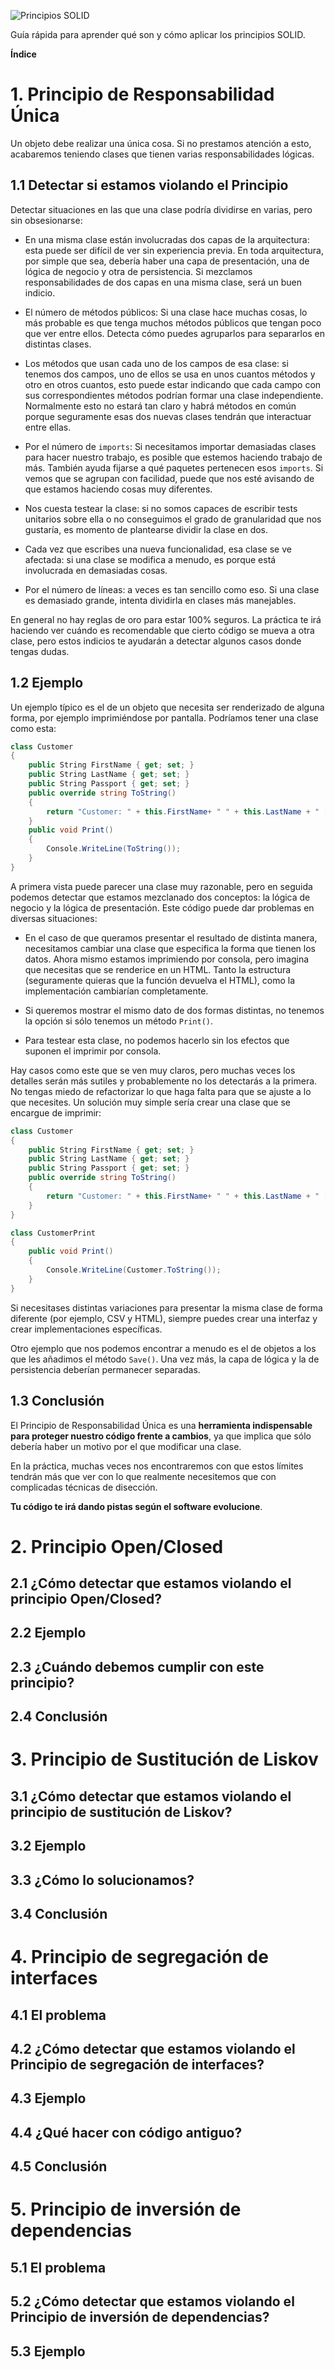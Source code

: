 ![Principios SOLID](/img/solid.png)

Guía rápida para aprender qué son y cómo aplicar los principios SOLID.

**Índice**

# 1. Principio de Responsabilidad Única

Un objeto debe realizar una única cosa. Si no prestamos atención a esto, acabaremos teniendo clases que tienen varias responsabilidades lógicas.

## 1.1 Detectar si estamos violando el Principio

Detectar situaciones en las que una clase podría dividirse en varias, pero sin obsesionarse:

* En una misma clase están involucradas dos capas de la arquitectura: esta puede ser difícil de ver sin experiencia previa. En toda arquitectura, por simple que sea, debería haber una capa de presentación, una de lógica de negocio y otra de persistencia. Si mezclamos responsabilidades de dos capas en una misma clase, será un buen indicio.

* El número de métodos públicos: Si una clase hace muchas cosas, lo más probable es que tenga muchos métodos públicos que tengan poco que ver entre ellos. Detecta cómo puedes agruparlos para separarlos en distintas clases.

* Los métodos que usan cada uno de los campos de esa clase: si tenemos dos campos, uno de ellos se usa en unos cuantos métodos y otro en otros cuantos, esto puede estar indicando que cada campo con sus correspondientes métodos podrían formar una clase independiente. Normalmente esto no estará tan claro y habrá métodos en común porque seguramente esas dos nuevas clases tendrán que interactuar entre ellas.

* Por el número de `imports`: Si necesitamos importar demasiadas clases para hacer nuestro trabajo, es posible que estemos haciendo trabajo de más. También ayuda fijarse a qué paquetes pertenecen esos `imports`. Si vemos que se agrupan con facilidad, puede que nos esté avisando de que estamos haciendo cosas muy diferentes.

* Nos cuesta testear la clase: si no somos capaces de escribir tests unitarios sobre ella o no conseguimos el grado de granularidad que nos gustaría, es momento de plantearse dividir la clase en dos.

* Cada vez que escribes una nueva funcionalidad, esa clase se ve afectada: si una clase se modifica a menudo, es porque está involucrada en demasiadas cosas.

* Por el número de líneas: a veces es tan sencillo como eso. Si una clase es demasiado grande, intenta dividirla en clases más manejables.

En general no hay reglas de oro para estar 100% seguros. La práctica te irá haciendo ver cuándo es recomendable que cierto código se mueva a otra clase, pero estos indicios te ayudarán a detectar algunos casos donde tengas dudas.

## 1.2 Ejemplo

Un ejemplo típico es el de un objeto que necesita ser renderizado de alguna forma, por ejemplo imprimiéndose por pantalla. Podríamos tener una clase como esta:

```csharp
class Customer
{
    public String FirstName { get; set; }
    public String LastName { get; set; }
    public String Passport { get; set; }
    public override string ToString()
    {
        return "Customer: " + this.FirstName+ " " + this.LastName + " [" + this.Passport + "]";
    }
    public void Print()
    {
        Console.WriteLine(ToString());
    }
}
```

A primera vista puede parecer una clase muy razonable, pero en seguida podemos detectar que estamos mezclanado dos conceptos: la lógica de negocio y la lógica de presentación. Este código puede dar problemas en diversas situaciones:

* En el caso de que queramos presentar el resultado de distinta manera, necesitamos cambiar una clase que especifica la forma que tienen los datos. Ahora mismo estamos imprimiendo por consola, pero imagina que necesitas que se renderice en un HTML. Tanto la estructura (seguramente quieras que la función devuelva el HTML),  como la implementación cambiarían completamente.

* Si queremos mostrar el mismo dato de dos formas distintas, no tenemos la opción si sólo tenemos un método `Print()`.

* Para testear esta clase, no podemos hacerlo sin los efectos que suponen el imprimir por consola.

Hay casos como este que se ven muy claros, pero muchas veces los detalles serán más sutiles y probablemente no los detectarás a la primera. No tengas miedo de refactorizar lo que haga falta para que se ajuste a lo que necesites. Un solución muy simple sería crear una clase que se encargue de imprimir:

```csharp
class Customer
{
    public String FirstName { get; set; }
    public String LastName { get; set; }
    public String Passport { get; set; }
    public override string ToString()
    {
        return "Customer: " + this.FirstName+ " " + this.LastName + " [" + this.Passport + "]";
    }
}
```

```csharp
class CustomerPrint
{
    public void Print()
    {
        Console.WriteLine(Customer.ToString());
    }
}
```

Si necesitases distintas variaciones para presentar la misma clase de forma diferente (por ejemplo, CSV y HTML), siempre puedes crear una interfaz y crear implementaciones específicas.

Otro ejemplo que nos podemos encontrar a menudo es el de objetos a los que les añadimos el método `Save()`. Una vez más, la capa de lógica y la de persistencia deberían permanecer separadas.

## 1.3 Conclusión

El Principio de Responsabilidad Única es una **herramienta indispensable para proteger nuestro código frente a cambios**, ya que implica que sólo debería haber un motivo por el que modificar una clase.

En la práctica, muchas veces nos encontraremos con que estos límites tendrán más que ver con lo que realmente necesitemos que con complicadas técnicas de disección.

**Tu código te irá dando pistas según el software evolucione**.

# 2. Principio Open/Closed
## 2.1 ¿Cómo detectar que estamos violando el principio Open/Closed?
## 2.2 Ejemplo
## 2.3 ¿Cuándo debemos cumplir con este principio?
## 2.4 Conclusión
# 3. Principio de Sustitución de Liskov
## 3.1 ¿Cómo detectar que estamos violando el principio de sustitución de Liskov?
## 3.2 Ejemplo
## 3.3 ¿Cómo lo solucionamos?
## 3.4  Conclusión
# 4. Principio de segregación de interfaces
## 4.1 El problema
## 4.2 ¿Cómo detectar que estamos violando el Principio de segregación de interfaces?
## 4.3 Ejemplo
## 4.4 ¿Qué hacer con código antiguo?
## 4.5 Conclusión
# 5. Principio de inversión de dependencias
## 5.1 El problema
## 5.2 ¿Cómo detectar que estamos violando el Principio de inversión de dependencias?
## 5.3 Ejemplo
